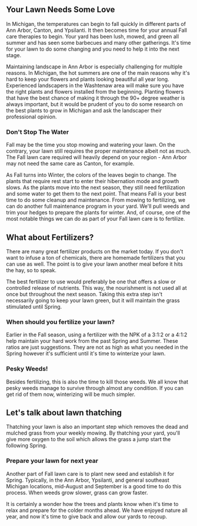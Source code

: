 ## Your Lawn Needs Some Love

In Michigan, the temperatures can begin to fall quickly in different parts of Ann Arbor, Canton, and Ypsilanti. It then becomes time for your annual Fall care therapies to begin. Your yard has been lush, mowed, and green all summer and has seen some barbecues and many other gatherings. It's time for your lawn to do some changing and you need to help it into the next stage.

Maintaining landscape in Ann Arbor is especially challenging for multiple reasons. In Michigan, the hot summers are one of the main reasons why it's hard to keep your flowers and plants looking beautiful all year long. Experienced landscapers in the Washtenaw area will make sure you have the right plants and flowers installed from the beginning. Planting flowers that have the best chance of making it through the 90+ degree weather is always important, but it would be prudent of you to do some research on the best plants to grow in Michigan and ask the landscaper their professional opinion.

### Don't Stop The Water 

Fall may be the time you stop mowing and watering your lawn. On the contrary, your lawn still requires the proper maintenance albeit not as much. The Fall lawn care required will heavily depend on your region - Ann Arbor may not need the same care as Canton, for example.

As Fall turns into Winter, the colors of the leaves begin to change. The plants that require rest start to enter their hibernation mode and growth slows. As the plants move into the next season, they still need fertilization and some water to get them to the next point. That means Fall is your best time to do some cleanup and maintenance. From mowing to fertilizing, we can do another full maintenance program in your yard. We'll pull weeds and trim your hedges to prepare the plants for winter. And, of course, one of the most notable things we can do as part of your Fall lawn care is to fertilize.

## What about Fertilizers?

There are many great fertilizer products on the market today. If you don't want to infuse a ton of chemicals, there are homemade fertilizers that you can use as well. The point is to give your lawn another meal before it hits the hay, so to speak.

The best fertilizer to use would preferably be one that offers a slow or controlled release of nutrients. This way, the nourishment is not used all at once but throughout the next season. Taking this extra step isn't necessarily going to keep your lawn green, but it will maintain the grass stimulated until Spring.

### When should you fertilize your lawn?

Earlier in the Fall season, using a fertilizer with the NPK of a 3:1:2 or a 4:1:2 help maintain your hard work from the past Spring and Summer. These ratios are just suggestions. They are not as high as what you needed in the Spring however it's sufficient until it's time to winterize your lawn.

### Pesky Weeds! 

Besides fertilizing, this is also the time to kill those weeds. We all know that pesky weeds manage to survive through almost any condition. If you can get rid of them now, winterizing will be much simpler. 

## Let's talk about lawn thatching

Thatching your lawn is also an important step which removes the dead and mulched grass from your weekly mowing. By thatching your yard, you'll give more oxygen to the soil which allows the grass a jump start the following Spring.

### Prepare your lawn for next year

Another part of Fall lawn care is to plant new seed and establish it for Spring. Typically, in the Ann Arbor, Ypsilanti, and general southeast Michigan locations, mid-August and September is a good time to do this process. When weeds grow slower, grass can grow faster.

It is certainly a wonder how the trees and plants know when it's time to relax and prepare for the colder months ahead. We have enjoyed nature all year, and now it's time to give back and allow our yards to recoup. 
